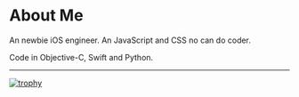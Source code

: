 # About Me

An newbie iOS engineer.
An  JavaScript and CSS no can do coder.

Code in Objective-C, Swift and Python.

---

[![trophy](https://github-profile-trophy.vercel.app/?username=austiecodes)](https://github.com/ryo-ma/github-profile-trophy)




